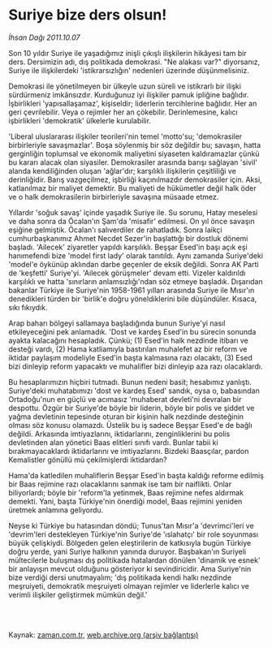 # Suriye bize ders olsun!

*İhsan Dağı 2011.10.07*

<td class="columnist-detail">
<p>Son 10 yıldır Suriye ile yaşadığımız inişli çıkışlı ilişkilerin hikâyesi tam bir ders. Dersimizin adı, dış politikada demokrasi. "Ne alakası var?" diyorsanız, Suriye ile ilişkilerdeki 'istikrarsızlığın' nedenleri üzerinde düşünmelisiniz.</p>
<p>
<div id="haberMetinDiv">
<p>Demokrasi ile yönetilmeyen bir ülkeyle uzun süreli ve istikrarlı bir ilişki sürdürmeniz imkânsızdır. Kurduğunuz iyi ilişkiler pamuk ipliğine bağlıdır. İşbirlikleri 'yapısallaşamaz', kişiseldir; liderlerin tercihlerine bağlıdır. Her an geri çevrilebilir. Veya o rejimler her an çökebilir. Derinlemesine, kalıcı işbirlikleri 'demokratik' ülkelerle kurulabilir.
<p>'Liberal uluslararası ilişkiler teorileri'nin temel 'motto'su; 'demokrasiler birbirleriyle savaşmazlar'. Boşa söylenmiş bir söz değildir bu; savaşın, hatta gerginliğin toplumsal ve ekonomik maliyetini siyaseten kaldıramazlar çünkü bu kararı alacak olan siyasiler. Demokrasiler arasında barışı sağlayan 'sivil' alanda kendiliğinden oluşan 'ağlar'dır; karşılıklı ilişkilerin çeşitliliği ve derinliğidir. Barış vazgeçilmez, işbirliği kaçınılmazdır demokrasiler için. Aksi, katlanılmaz bir maliyet demektir. Bu maliyeti de hükümetler değil halk öder ve o halk demokrasilerin birbirleriyle savaşına müsaade etmez.
<p>Yıllardır 'soğuk savaş' içinde yaşadık Suriye ile. Su sorunu, Hatay meselesi ve daha sonra da Öcalan'ın Şam'da 'misafir' edilmesi. On yıl önce savaşın eşiğine gelmiştik. Öcalan'ı salıverdiler de rahatladık. Sonra laikçi cumhurbaşkanımız Ahmet Necdet Sezer'in başlattığı bir dostluk dönemi başladı. 'Ailecek' ziyaretler yapıldı karşılıklı. Beşşar Esed'in başı açık eşi hanımefendi bize 'model first lady' olarak tanıtıldı. Aynı zamanda Suriye'deki 'model'e öykünüp aklından darbe geçenler de eksik değildi. Sonra AK Parti de 'keşfetti' Suriye'yi. 'Ailecek görüşmeler' devam etti. Vizeler kaldırıldı karşılıklı ve hatta 'sınırların anlamsızlığı'ndan söz etmeye başladık. Dışarıdan bakanlar Türkiye ile Suriye'nin 1958-1961 yılları arasında Suriye ile Mısır'ın denedikleri türden bir 'birlik'e doğru yöneldiklerini bile düşündüler. Kısaca, sıkı fıkıydık.
<p>Arap baharı bölgeyi sallamaya başladığında bunun Suriye'yi nasıl etkileyeceğini pek anlamadık. 'Dost ve kardeş Esed'in bu sürecin sonunda ayakta kalacağını hesapladık. Çünkü; (1) Esed'in halk nezdinde itibarı ve desteği vardı, (2) Hama katliamıyla bastırılan muhalefet az bir reform ve iktidar paylaşım modeliyle Esed'in başta kalmasına razı olacaktı, (3) Esed bizi dinleyip reform yapacaktı ve muhalifler bizi dinleyip aza razı olacaklardı.
<p>Bu hesaplarımızın hiçbiri tutmadı. Bunun nedeni basit; hesabımız yanlıştı. Suriye'deki muhatabımızı 'dost ve kardeş Esed' sandık, oysa o, babasından Ortadoğu'nun en güçlü ve acımasız 'muhaberat devleti'ni devralan bir despottu. Özgür bir Suriye'de böyle bir liderin, böyle bir polis ve şiddet ve yağma devletinin tepesinde oturan bir kişinin halk nezdinde desteğinin olması söz konusu olamazdı. Üstelik bu iş sadece Beşşar Esed'e de bağlı değildi. Arkasında imtiyazlarını, iktidarlarını, zenginliklerini bu polis devletinden alan yönetici Baas elitleri sınıfı vardı. Bunlar tabii ki bırakmayacaklardı iktidarlarını ve imtiyazlarını. Bizdeki Baasçılar, pardon Kemalistler gönüllü mü çekilmişlerdi iktidardan?
<p>Hama'da katledilen muhaliflerin Beşşar Esed'in başta kaldığı reforme edilmiş bir Baas rejimine razı olacaklarını sanmak ise tam bir naiflikti. Onlar biliyorlardı; böyle bir 'reform'la yetinmek, Baas rejimine nefes aldırmak demekti. Yani, başta Türkiye'nin önerdiği model, Baas rejimini yeniden üretmek anlamına geliyordu.
<p>Neyse ki Türkiye bu hatasından döndü; Tunus'tan Mısır'a 'devrimci'leri ve 'devrim'leri destekleyen Türkiye'nin Suriye'de 'ıslahatçı' bir role soyunması büyük çelişkiydi. Bölgeden gelen eleştirilerin de katkısıyla bugün Türkiye doğru yerde, yani Suriye halkının yanında duruyor. Başbakan'ın Suriyeli mültecilerle buluşması dış politikada hatalardan dönülen 'dinamik ve esnek' bir anlayışın mevcut olduğunu gösteriyor ki sevindiricidir. Ama Suriye'nin bize verdiği dersi unutmayalım; 'dış politikada kendi halkı nezdinde meşruiyeti, demokratik meşruiyeti olmayan rejimler ve liderlerle kalıcı ve verimli ilişkiler geliştirmek mümkün değil.'</p></p></p></p></p></p></p></div>
</p>


<p><br>
		 </br></p></td>

Kaynak: [zaman.com.tr](http://zaman.com.tr/yazar.do?yazino=1187758), [web.archive.org (arşiv bağlantısı)](http://web.archive.org/web/20111219041649/http://www.zaman.com.tr:80/yazar.do?yazino=1187758)
